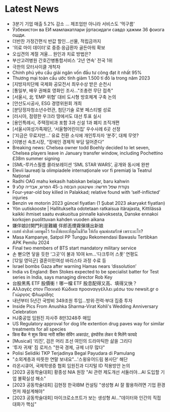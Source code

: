 # Latest News
-  3분기 기업 매출 5.2% 감소 ... 제조업만 아니라 서비스도 '먹구름'
-  Ўзбекистон ва ЕИ мамлакатлари ўртасидаги савдо ҳажми 36 фоизга ошди.
-  더반찬 가정간편식 반값 할인...선물, 적립금까지
-  '의료 마이 데이터'로 중증∙응급환자 골든아워 확보
-  오십견의 계절 겨울… 원인과 치료 방법은?
-  부산고려병원 간호간병통합서비스 '2년 연속' 전국 1위
-  극한의 모터사이클 개척자
-  Chính phủ yêu cầu giải ngân vốn đầu tư công đạt ít nhất 95%
-  Thương mại toàn cầu ước tính giảm 1.500 tỉ đô la trong năm 2023
-  [지방자치단체 국제화 공모전서 최우수상 받은 순천시
-  [통일부, 배우 권해효 영화인 조사…"조총련 무단 접촉"
-  [서울시, 北 ‘EMP 위협’ 대비 도시형 방호체계 구축 논의
-  [안산도시공사, ESG 경영위원회 개최
-  [분당정자청소년수련관, 첨단기술 로봇 페스티벌 성료
-  [러시아, 점령한 우크라 땅에서도 대선 투표 실시
-  [용인특례시, 주택정비과 포함 3과 신설 1과 폐지 조직개편
-  [서울시여성가족재단, ‘서울형어린이집’ 우수사례 6곳 선정
-  [‘지금은 무료지만…’ 유료 전환 소식에 개인투자자 ‘분주’, 대체 무엇?
-  [이병선 속초시장, “장애인 경제적 부담 덜어준다”
-  Breaking news: Chelsea owner todd Boehly decided to let seven, Chelsea players leave in January transfer window, including Pochettino £38m summer signing
-  [SML-루카스필름 콜라보레이션 ‘SML STAR WARS’, 공개와 동시에 완판
-  Elevii laureaţi la olimpiadele internaţionale vor fi premiaţi la Teatrul Naţional
-  Radhi OAG mahu kekasih habiskan belajar, baru kahwin
-  נקודת שפל חדשה: וושינגטון הובסה ב-45 הפרש, אבדיה קלע 9
-  Four-year-old boy killed in Palakkad; relative found with ‘self-inflicted’ injuries
-  Benzin ve motorin 2023 güncel fiyatları (1 Şubat 2023 akaryakıt fiyatları)
-  Yön uutiskooste | Hallitukselta odotetaan ratkaisua itärajasta, Kittilässä kaikki ihmiset saatu evakuoitua pinnalle kaivoksesta, Danske ennakoi korkojen puolittuvan kahden vuoden aikana
-  嫌伴娘討開門利是難纏 伴郎丟煙霧彈燻出新娘
-  เบสท์ คำสิงห์ เคยพูดไว้ ร้องไห้เยอะที่สุดในชีวิต ให้กับ คุณพ่อสมรักษ์ เพราะอะไร?
-  Masa Kampanye, Satpol PP Tunggu Rekomendasi Bawaslu Tertibkan APK Pemilu 2024
-  Final two members of BTS start mandatory military service
-  손 뻗으면 닿을 듯한 ‘그곳’이 불과 10여 km…‘다크투어 스폿’ 연평도
-  [12일 영덕군] 결혼이민여성 바리스타 과정 수료 등
-  Israel bombs Gaza after warning Hamas nears ‘dissolution’
-  India vs England: Ben Stokes expected to be specialist batter for Test series in India, says managing director Rob Key
-  台股黑馬 ETF 股價衝！哪一檔 ETF 股息配得又高、填得又快？
-  Αλλαγές στον Ποινικό Κώδικα προαναγγέλλει μέσω του newsit.gr ο Γιώργος Φλωρίδης
-  내년부터 5년간 국방비 349조원 투입…방위·전력·부대 집중 투자
-  Inside Pics From Anushka Sharma-Virat Kohli's Wedding Anniversary Celebration
-  HJ중공업 임원진 자사주 8만3248주 매입
-  US Regulatory approval for dog life extention drug paves way for similar treatments for all species
-  किस बैंक ने शुरू किया नारी शक्ति सेविंग अकाउंट, इंश्योरेंस लेकर ये मिलेंगे फायदे
-  [Musical] ‘리진’, 검은 머리 조선 여인의 드라마틱한 삶을 그리다
-  '투자 귀재' 짐 로저스 "한국 경제, 규제 너무 많다"
-  Polisi Selidiki TKP Terjadinya Begal Payudara di Pamulang
-  "소외계층과 따뜻한 연말 보내요"…'스윙유어드림 봉사단' 해단
-  라온시큐어, 국제학생증 협회 임원진과 디지털 ID 적용방안 논의
-  [2023 공동학술대회] 황종성 NIA 원장 "AI 관련 제도개선 서둘러야...AI 도입할 기업 불확실성 해소"
-  [2023 공동학술대회] 김현정 한국IBM 컨설팅 "생성형 AI 잘 활용하려면 기업 환경 먼저 재설계해야"
-  [2023 공동학술대회] 마이크로소프트가 보는 생성형 AI..."데이터와 인간의 직접 대화가 핵심"
